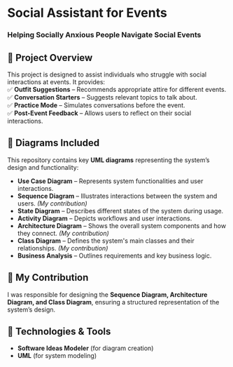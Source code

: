# **Social Assistant for Events**  
### Helping Socially Anxious People Navigate Social Events  

## 📌 **Project Overview**  
This project is designed to assist individuals who struggle with social interactions at events. It provides:  
✅ **Outfit Suggestions** – Recommends appropriate attire for different events.  
✅ **Conversation Starters** – Suggests relevant topics to talk about.  
✅ **Practice Mode** – Simulates conversations before the event.  
✅ **Post-Event Feedback** – Allows users to reflect on their social interactions.  

## 📂 **Diagrams Included**  
This repository contains key **UML diagrams** representing the system’s design and functionality:  
- **Use Case Diagram** – Represents system functionalities and user interactions.
- **Sequence Diagram** – Illustrates interactions between the system and users. *(My contribution)*  
- **State Diagram** – Describes different states of the system during usage.  
- **Activity Diagram** – Depicts workflows and user interactions.
- **Architecture Diagram** – Shows the overall system components and how they connect. *(My contribution)*  
- **Class Diagram** – Defines the system's main classes and their relationships. *(My contribution)*  
- **Business Analysis** – Outlines requirements and key business logic.  

## 🎯 **My Contribution**  
I was responsible for designing the **Sequence Diagram, Architecture Diagram, and Class Diagram**, ensuring a structured representation of the system’s design.  

## 🚀 **Technologies & Tools**  
- **Software Ideas Modeler** (for diagram creation)  
- **UML** (for system modeling)
